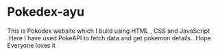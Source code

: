# Pokedex-ayu
 This is Pokedex website which I build using HTML , CSS and JavaScript .Here I have used PokeAPI to fetch data and get pokemon details...Hope Everyone loves it

